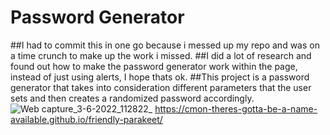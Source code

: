 # Password Generator
##I had to commit this in one go because i messed up my repo and was on a time crunch to make up the work i missed. 
##I did a lot of research and found out how to make the password generator work within the page, instead of just using alerts, I hope thats ok.
##This project is a password generator that takes into consideration different parameters that the user sets and then creates a randomized password accordingly.
![Web capture_3-6-2022_112822_](https://user-images.githubusercontent.com/104099671/171889875-086b8153-744f-4e26-98d4-5b760d312e20.jpeg)
https://cmon-theres-gotta-be-a-name-available.github.io/friendly-parakeet/
